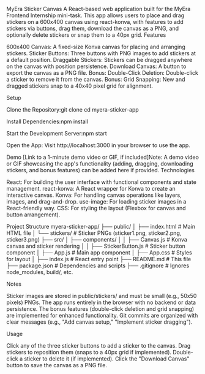 MyEra Sticker Canvas
A React-based web application built for the MyEra Frontend Internship mini-task. This app allows users to place and drag stickers on a 600x400 canvas using react-konva, with features to add stickers via buttons, drag them, download the canvas as a PNG, and optionally delete stickers or snap them to a 40px grid.
Features

600x400 Canvas: A fixed-size Konva canvas for placing and arranging stickers.
Sticker Buttons: Three buttons with PNG images to add stickers at a default position.
Draggable Stickers: Stickers can be dragged anywhere on the canvas with position persistence.
Download Canvas: A button to export the canvas as a PNG file.
Bonus: Double-Click Deletion: Double-click a sticker to remove it from the canvas.
Bonus: Grid Snapping: New and dragged stickers snap to a 40x40 pixel grid for alignment.

Setup

Clone the Repository:git clone <your-repo-url>
cd myera-sticker-app


Install Dependencies:npm install


Start the Development Server:npm start


Open the App:
Visit http://localhost:3000 in your browser to use the app.



Demo
[Link to a 1-minute demo video or GIF, if included]Note: A demo video or GIF showcasing the app's functionality (adding, dragging, downloading stickers, and bonus features) can be added here if provided.
Technologies

React: For building the user interface with functional components and state management.
react-konva: A React wrapper for Konva to create an interactive canvas.
Konva: For handling canvas operations like layers, images, and drag-and-drop.
use-image: For loading sticker images in a React-friendly way.
CSS: For styling the layout (Flexbox for canvas and button arrangement).

Project Structure
myera-sticker-app/
├── public/
│   ├── index.html           # Main HTML file
│   └── stickers/            # Sticker PNGs (sticker1.png, sticker2.png, sticker3.png)
├── src/
│   ├── components/
│   │   ├── Canvas.js        # Konva canvas and sticker rendering
│   │   ├── StickerButton.js # Sticker button component
│   ├── App.js               # Main app component
│   ├── App.css              # Styles for layout
│   ├── index.js             # React entry point
├── README.md                # This file
├── package.json             # Dependencies and scripts
├── .gitignore               # Ignores node_modules, build/, etc.

Notes

Sticker images are stored in public/stickers/ and must be small (e.g., 50x50 pixels) PNGs.
The app runs entirely in the browser with no backend or data persistence.
The bonus features (double-click deletion and grid snapping) are implemented for enhanced functionality.
Git commits are organized with clear messages (e.g., "Add canvas setup," "Implement sticker dragging").

Usage

Click any of the three sticker buttons to add a sticker to the canvas.
Drag stickers to reposition them (snaps to a 40px grid if implemented).
Double-click a sticker to delete it (if implemented).
Click the "Download Canvas" button to save the canvas as a PNG file.


